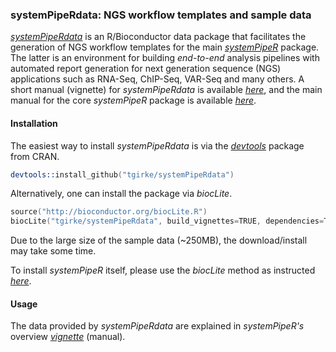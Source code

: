 ### systemPipeRdata: NGS workflow templates and sample data

[_systemPipeRdata_](https://github.com/tgirke/systemPipeRdata) is an
R/Bioconductor data package that facilitates the generation of NGS workflow
templates for the main
[_systemPipeR_](http://www.bioconductor.org/packages/devel/bioc/html/systemPipeR.html)
package. The latter is an environment for building *end-to-end* analysis pipelines with
automated report generation for next generation sequence (NGS) applications
such as RNA-Seq, ChIP-Seq, VAR-Seq and many others. A short manual (vignette) for _systemPipeRdata_ 
is available [_here_](https://github.com/tgirke/systemPipeRdata/blob/master/vignettes/systemPipeRdata.pdf?raw=true),
and the main manual for the core _systemPipeR_ package is available
[_here_](https://htmlpreview.github.io/?https://github.com/tgirke/systemPipeR/blob/master/vignettes/systemPipeR.html).

#### Installation 
The easiest way to install _systemPipeRdata_ is via the [_devtools_](http://cran.r-project.org/web/packages/devtools/index.html) 
package from CRAN.
```s
devtools::install_github("tgirke/systemPipeRdata")
```

Alternatively, one can install the package via _biocLite_.
```s
source("http://bioconductor.org/biocLite.R")
biocLite("tgirke/systemPipeRdata", build_vignettes=TRUE, dependencies=TRUE)
```

Due to the large size of the sample data (~250MB), the download/install may take some time.

To install _systemPipeR_ itself, please use the _biocLite_ method as instructed 
[_here_](http://www.bioconductor.org/packages/devel/bioc/html/systemPipeR.html).

#### Usage
The data provided by _systemPipeRdata_ are explained in _systemPipeR's_ overview
[_vignette_](http://www.bioconductor.org/packages/devel/bioc/html/systemPipeR.html) (manual).
